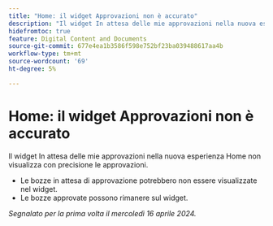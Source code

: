 ```yaml
---
title: "Home: il widget Approvazioni non è accurato"
description: "Il widget In attesa delle mie approvazioni nella nuova esperienza Home non visualizza con precisione le approvazioni."
hidefromtoc: true
feature: Digital Content and Documents
source-git-commit: 677e4ea1b3586f598e752bf23ba039488617aa4b
workflow-type: tm+mt
source-wordcount: '69'
ht-degree: 5%

---
```



# Home: il widget Approvazioni non è accurato

<!-- WF, WFP-->

Il widget In attesa delle mie approvazioni nella nuova esperienza Home non visualizza con precisione le approvazioni.

* Le bozze in attesa di approvazione potrebbero non essere visualizzate nel widget.
* Le bozze approvate possono rimanere sul widget.

_Segnalato per la prima volta il mercoledì 16 aprile 2024._
